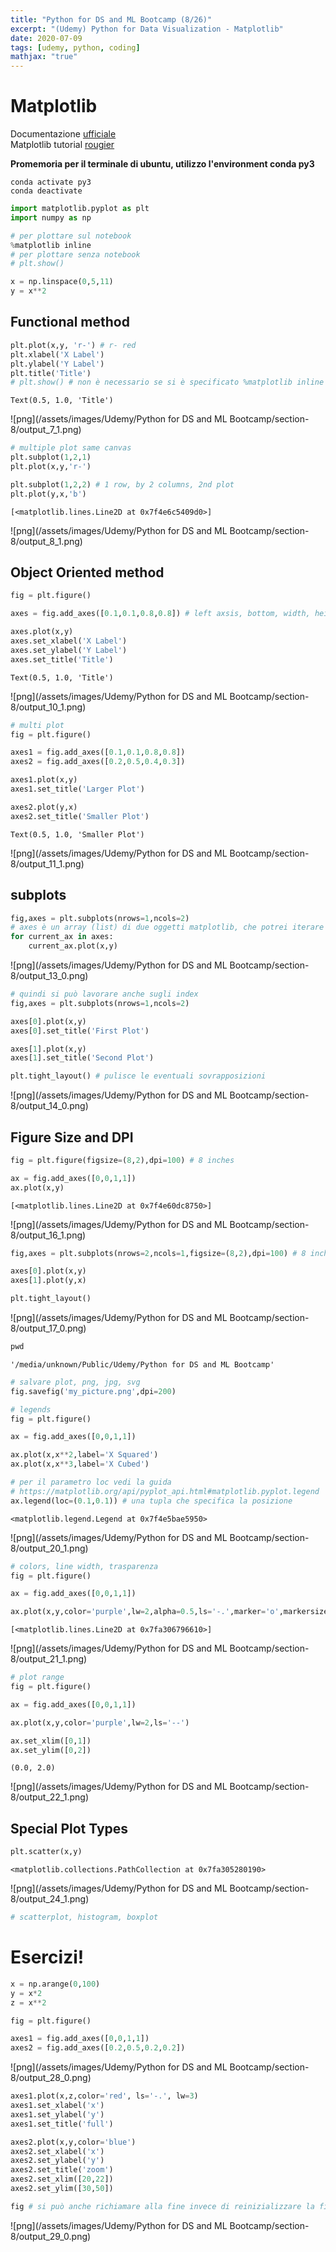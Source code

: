 ```yaml
---
title: "Python for DS and ML Bootcamp (8/26)"
excerpt: "(Udemy) Python for Data Visualization - Matplotlib"
date: 2020-07-09
tags: [udemy, python, coding]
mathjax: "true"
---
```



# Matplotlib

Documentazione [ufficiale](https://matplotlib.org/gallery.html)  
Matplotlib tutorial [rougier](https://www.labri.fr/perso/nrougier/teaching/matplotlib)  

**Promemoria per il terminale di ubuntu, utilizzo l'environment conda py3**  
```console
conda activate py3
conda deactivate
```

```python
import matplotlib.pyplot as plt
import numpy as np
```


```python
# per plottare sul notebook
%matplotlib inline
# per plottare senza notebook
# plt.show()
```


```python
x = np.linspace(0,5,11)
y = x**2
```

## Functional method


```python
plt.plot(x,y, 'r-') # r- red
plt.xlabel('X Label')
plt.ylabel('Y Label')
plt.title('Title')
# plt.show() # non è necessario se si è specificato %matplotlib inline
```




    Text(0.5, 1.0, 'Title')




![png](/assets/images/Udemy/Python for DS and ML Bootcamp/section-8/output_7_1.png)



```python
# multiple plot same canvas
plt.subplot(1,2,1)
plt.plot(x,y,'r-')

plt.subplot(1,2,2) # 1 row, by 2 columns, 2nd plot
plt.plot(y,x,'b')
```




    [<matplotlib.lines.Line2D at 0x7f4e6c5409d0>]




![png](/assets/images/Udemy/Python for DS and ML Bootcamp/section-8/output_8_1.png)


## Object Oriented method


```python
fig = plt.figure()

axes = fig.add_axes([0.1,0.1,0.8,0.8]) # left axsis, bottom, width, height

axes.plot(x,y)
axes.set_xlabel('X Label')
axes.set_ylabel('Y Label')
axes.set_title('Title')
```




    Text(0.5, 1.0, 'Title')




![png](/assets/images/Udemy/Python for DS and ML Bootcamp/section-8/output_10_1.png)



```python
# multi plot
fig = plt.figure()

axes1 = fig.add_axes([0.1,0.1,0.8,0.8])
axes2 = fig.add_axes([0.2,0.5,0.4,0.3])

axes1.plot(x,y)
axes1.set_title('Larger Plot')

axes2.plot(y,x)
axes2.set_title('Smaller Plot')
```




    Text(0.5, 1.0, 'Smaller Plot')




![png](/assets/images/Udemy/Python for DS and ML Bootcamp/section-8/output_11_1.png)


## subplots


```python
fig,axes = plt.subplots(nrows=1,ncols=2)
# axes è un array (list) di due oggetti matplotlib, che potrei iterare
for current_ax in axes:
    current_ax.plot(x,y)
```


![png](/assets/images/Udemy/Python for DS and ML Bootcamp/section-8/output_13_0.png)



```python
# quindi si può lavorare anche sugli index
fig,axes = plt.subplots(nrows=1,ncols=2)

axes[0].plot(x,y)
axes[0].set_title('First Plot')

axes[1].plot(x,y)
axes[1].set_title('Second Plot')

plt.tight_layout() # pulisce le eventuali sovrapposizioni
```


![png](/assets/images/Udemy/Python for DS and ML Bootcamp/section-8/output_14_0.png)


## Figure Size and DPI


```python
fig = plt.figure(figsize=(8,2),dpi=100) # 8 inches

ax = fig.add_axes([0,0,1,1])
ax.plot(x,y)
```




    [<matplotlib.lines.Line2D at 0x7f4e60dc8750>]




![png](/assets/images/Udemy/Python for DS and ML Bootcamp/section-8/output_16_1.png)



```python
fig,axes = plt.subplots(nrows=2,ncols=1,figsize=(8,2),dpi=100) # 8 inches

axes[0].plot(x,y)
axes[1].plot(y,x)

plt.tight_layout()
```


![png](/assets/images/Udemy/Python for DS and ML Bootcamp/section-8/output_17_0.png)



```python
pwd
```




    '/media/unknown/Public/Udemy/Python for DS and ML Bootcamp'




```python
# salvare plot, png, jpg, svg
fig.savefig('my_picture.png',dpi=200)
```


```python
# legends
fig = plt.figure()

ax = fig.add_axes([0,0,1,1])

ax.plot(x,x**2,label='X Squared')
ax.plot(x,x**3,label='X Cubed')

# per il parametro loc vedi la guida
# https://matplotlib.org/api/pyplot_api.html#matplotlib.pyplot.legend
ax.legend(loc=(0.1,0.1)) # una tupla che specifica la posizione
```




    <matplotlib.legend.Legend at 0x7f4e5bae5950>




![png](/assets/images/Udemy/Python for DS and ML Bootcamp/section-8/output_20_1.png)



```python
# colors, line width, trasparenza
fig = plt.figure()

ax = fig.add_axes([0,0,1,1])

ax.plot(x,y,color='purple',lw=2,alpha=0.5,ls='-.',marker='o',markersize=20,markerfacecolor='red',markeredgewidth=5,markeredgecolor='black') # Color #FF8C00, etc RGB Hex Code; lwd o linewidth; ls o linestyle step, --, :, etc.
```




    [<matplotlib.lines.Line2D at 0x7fa306796610>]




![png](/assets/images/Udemy/Python for DS and ML Bootcamp/section-8/output_21_1.png)



```python
# plot range
fig = plt.figure()

ax = fig.add_axes([0,0,1,1])

ax.plot(x,y,color='purple',lw=2,ls='--')

ax.set_xlim([0,1])
ax.set_ylim([0,2])
```




    (0.0, 2.0)




![png](/assets/images/Udemy/Python for DS and ML Bootcamp/section-8/output_22_1.png)


## Special Plot Types


```python
plt.scatter(x,y)
```




    <matplotlib.collections.PathCollection at 0x7fa305280190>




![png](/assets/images/Udemy/Python for DS and ML Bootcamp/section-8/output_24_1.png)



```python
# scatterplot, histogram, boxplot
```

# Esercizi!


```python
x = np.arange(0,100)
y = x*2
z = x**2
```


```python
fig = plt.figure()

axes1 = fig.add_axes([0,0,1,1])
axes2 = fig.add_axes([0.2,0.5,0.2,0.2])
```


![png](/assets/images/Udemy/Python for DS and ML Bootcamp/section-8/output_28_0.png)



```python
axes1.plot(x,z,color='red', ls='-.', lw=3)
axes1.set_xlabel('x')
axes1.set_ylabel('y')
axes1.set_title('full')

axes2.plot(x,y,color='blue')
axes2.set_xlabel('x')
axes2.set_ylabel('y')
axes2.set_title('zoom')
axes2.set_xlim([20,22])
axes2.set_ylim([30,50])

fig # si può anche richiamare alla fine invece di reinizializzare la fig all'inizio della cella
```




![png](/assets/images/Udemy/Python for DS and ML Bootcamp/section-8/output_29_0.png)


